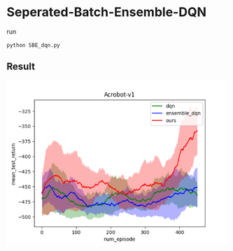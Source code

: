 # Seperated-Batch-Ensemble-DQN

run
```
python SBE_dqn.py
```

## Result
![Acrobot](./image/Acrobot-v1_seed1to10.png)
